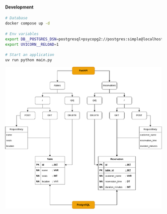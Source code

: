 #### Development
```bash
# Database
docker compose up -d

# Env variables
export DB__POSTGRES_DSN=postgresql+psycopg2://postgres:simple@localhost:5454/restaurant_table_reservationsexport
export UVICORN__RELOAD=1

# Start an application
uv run python main.py
```

<p align="center"><img src="./_readme/Diagram.drawio.png" /></p>